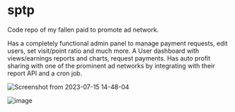 # sptp
Code repo of my fallen paid to promote ad network. 

Has a completely functional admin panel to manage payment requests, edit users, set visit/point ratio and much more. 
A User dashboard with views/earnings reports and charts, request payments.
Has auto profit sharing with one of the prominent ad networks by integrating with their report API and a cron job.

![Screenshot from 2023-07-15 14-48-04](https://github.com/jmadupalli/sptp/assets/45168822/8133dfd2-9577-46ed-8b3e-57fcaf404f43)

![image](https://github.com/jmadupalli/sptp/assets/45168822/51caa606-ff43-477c-b56c-df9d4e059c57)
